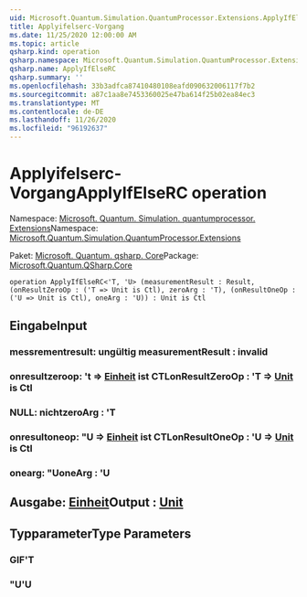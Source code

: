 ```yaml
---
uid: Microsoft.Quantum.Simulation.QuantumProcessor.Extensions.ApplyIfElseRC
title: Applyifelserc-Vorgang
ms.date: 11/25/2020 12:00:00 AM
ms.topic: article
qsharp.kind: operation
qsharp.namespace: Microsoft.Quantum.Simulation.QuantumProcessor.Extensions
qsharp.name: ApplyIfElseRC
qsharp.summary: ''
ms.openlocfilehash: 33b3adfca87410480108eafd090632006117f7b2
ms.sourcegitcommit: a87c1aa8e7453360025e47ba614f25b02ea84ec3
ms.translationtype: MT
ms.contentlocale: de-DE
ms.lasthandoff: 11/26/2020
ms.locfileid: "96192637"
---
```

# <a name="applyifelserc-operation"></a><span data-ttu-id="d311b-102">Applyifelserc-Vorgang</span><span class="sxs-lookup"><span data-stu-id="d311b-102">ApplyIfElseRC operation</span></span>

<span data-ttu-id="d311b-103">Namespace: [Microsoft. Quantum. Simulation. quantumprocessor. Extensions](xref:Microsoft.Quantum.Simulation.QuantumProcessor.Extensions)</span><span class="sxs-lookup"><span data-stu-id="d311b-103">Namespace: [Microsoft.Quantum.Simulation.QuantumProcessor.Extensions](xref:Microsoft.Quantum.Simulation.QuantumProcessor.Extensions)</span></span>

<span data-ttu-id="d311b-104">Paket: [Microsoft. Quantum. qsharp. Core](https://nuget.org/packages/Microsoft.Quantum.QSharp.Core)</span><span class="sxs-lookup"><span data-stu-id="d311b-104">Package: [Microsoft.Quantum.QSharp.Core](https://nuget.org/packages/Microsoft.Quantum.QSharp.Core)</span></span>




```qsharp
operation ApplyIfElseRC<'T, 'U> (measurementResult : Result, (onResultZeroOp : ('T => Unit is Ctl), zeroArg : 'T), (onResultOneOp : ('U => Unit is Ctl), oneArg : 'U)) : Unit is Ctl
```


## <a name="input"></a><span data-ttu-id="d311b-105">Eingabe</span><span class="sxs-lookup"><span data-stu-id="d311b-105">Input</span></span>

### <a name="measurementresult--__invalidresult__"></a><span data-ttu-id="d311b-106">messrementresult: __ungültig <Result>__</span><span class="sxs-lookup"><span data-stu-id="d311b-106">measurementResult : __invalid<Result>__</span></span>




### <a name="onresultzeroop--t--unit--is-ctl"></a><span data-ttu-id="d311b-107">onresultzeroop: 't => [Einheit](xref:microsoft.quantum.lang-ref.unit)  ist CTL</span><span class="sxs-lookup"><span data-stu-id="d311b-107">onResultZeroOp : 'T => [Unit](xref:microsoft.quantum.lang-ref.unit)  is Ctl</span></span>




### <a name="zeroarg--t"></a><span data-ttu-id="d311b-108">NULL: nicht</span><span class="sxs-lookup"><span data-stu-id="d311b-108">zeroArg : 'T</span></span>




### <a name="onresultoneop--u--unit--is-ctl"></a><span data-ttu-id="d311b-109">onresultoneop: "U => [Einheit](xref:microsoft.quantum.lang-ref.unit)  ist CTL</span><span class="sxs-lookup"><span data-stu-id="d311b-109">onResultOneOp : 'U => [Unit](xref:microsoft.quantum.lang-ref.unit)  is Ctl</span></span>




### <a name="onearg--u"></a><span data-ttu-id="d311b-110">onearg: "U</span><span class="sxs-lookup"><span data-stu-id="d311b-110">oneArg : 'U</span></span>





## <a name="output--unit"></a><span data-ttu-id="d311b-111">Ausgabe: [Einheit](xref:microsoft.quantum.lang-ref.unit)</span><span class="sxs-lookup"><span data-stu-id="d311b-111">Output : [Unit](xref:microsoft.quantum.lang-ref.unit)</span></span>



## <a name="type-parameters"></a><span data-ttu-id="d311b-112">Typparameter</span><span class="sxs-lookup"><span data-stu-id="d311b-112">Type Parameters</span></span>

### <a name="t"></a><span data-ttu-id="d311b-113">GIF</span><span class="sxs-lookup"><span data-stu-id="d311b-113">'T</span></span>


### <a name="u"></a><span data-ttu-id="d311b-114">"U</span><span class="sxs-lookup"><span data-stu-id="d311b-114">'U</span></span>

